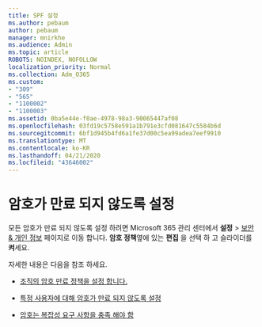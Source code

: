 ```yaml
---
title: SPF 설정
ms.author: pebaum
author: pebaum
manager: mnirkhe
ms.audience: Admin
ms.topic: article
ROBOTS: NOINDEX, NOFOLLOW
localization_priority: Normal
ms.collection: Adm_O365
ms.custom:
- "309"
- "565"
- "1100002"
- "1100003"
ms.assetid: 0ba5e44e-f0ae-4978-98a3-90065447af08
ms.openlocfilehash: 03fd19c5758e591a1b791e3cfd081647c5584b6d
ms.sourcegitcommit: 6bf1d945b4fd6a1fe37d00c5ea99adea7eef9910
ms.translationtype: MT
ms.contentlocale: ko-KR
ms.lasthandoff: 04/21/2020
ms.locfileid: "43646002"
---
```

# <a name="set-passwords-to-never-expire"></a>암호가 만료 되지 않도록 설정

모든 암호가 만료 되지 않도록 설정 하려면 Microsoft 365 관리 센터에서 **설정** > [보안 &amp; 개인 정보](https://portal.office.com/adminportal/home#/settings/security) 페이지로 이동 합니다. **암호 정책**옆에 있는 **편집** 을 선택 하 고 슬라이더를 **켜**세요.
  
자세한 내용은 다음을 참조 하세요. 

- [조직의 암호 만료 정책을 설정 합니다.](https://docs.microsoft.com/office365/admin/manage/set-password-expiration-policy)
  
- [특정 사용자에 대해 암호가 만료 되지 않도록 설정](https://docs.microsoft.com/office365/admin/add-users/set-password-to-never-expire)

- [암호는 복잡성 요구 사항을 충족 해야 함](https://docs.microsoft.com/windows/security/threat-protection/security-policy-settings/password-must-meet-complexity-requirements)
  